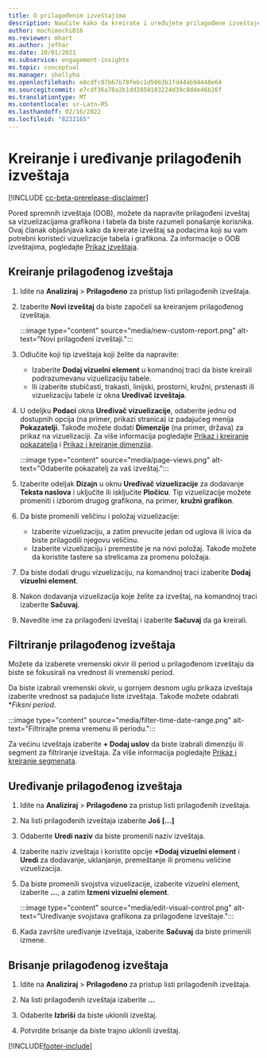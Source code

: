 ```yaml
---
title: O prilagođenim izveštajima
description: Naučite kako da kreirate i uređujete prilagođene izveštaje.
author: mochimochi016
ms.reviewer: mhart
ms.author: jefhar
ms.date: 10/01/2021
ms.subservice: engagement-insights
ms.topic: conceptual
ms.manager: shellyha
ms.openlocfilehash: e8cdfc07b67b78febc1d50b3b1fd44ab94448e64
ms.sourcegitcommit: e7cdf36a78a2b1dd2850183224d39c8dde46b26f
ms.translationtype: MT
ms.contentlocale: sr-Latn-RS
ms.lasthandoff: 02/16/2022
ms.locfileid: "8232165"
---
```

# <a name="create-and-edit-custom-reports"></a>Kreiranje i uređivanje prilagođenih izveštaja

[!INCLUDE [cc-beta-prerelease-disclaimer](includes/cc-beta-prerelease-disclaimer.md)]

Pored spremnih izveštaja (OOB), možete da napravite prilagođeni izveštaj sa vizuelizacijama grafikona i tabela da biste razumeli ponašanje korisnika. Ovaj članak objašnjava kako da kreirate izveštaj sa podacima koji su vam potrebni koristeći vizuelizacije tabela i grafikona. Za informacije o OOB izveštajima, pogledajte [Prikaz izveštaja](view-reports.md).

## <a name="create-a-custom-report"></a>Kreiranje prilagođenog izveštaja

1. Idite na **Analiziraj** > **Prilagođeno** za pristup listi prilagođenih izveštaja.

1. Izaberite **Novi izveštaj** da biste započeli sa kreiranjem prilagođenog izveštaja.

   :::image type="content" source="media/new-custom-report.png" alt-text="Novi prilagođeni izveštaji.":::

1. Odlučite koji tip izveštaja koji želite da napravite:

    - Izaberite **Dodaj vizuelni element** u komandnoj traci da biste kreirali podrazumevanu vizuelizaciju tabele.
    - Ili izaberite stubičasti, trakasti, linijski, prostorni, kružni, prstenasti ili vizuelizaciju tabele iz okna **Uređivač izveštaja**.

1. U odeljku **Podaci** okna **Uređivač vizuelizacije**, odaberite jednu od dostupnih opcija (na primer, prikazi stranica) iz padajućeg menija **Pokazatelji**. Takođe možete dodati **Dimenzije** (na primer, država) za prikaz na vizuelizaciji. Za više informacija pogledajte [Prikaz i kreiranje pokazatelja](metrics.md) i [Prikaz i kreiranje dimenzija](dimensions.md).

   :::image type="content" source="media/page-views.png" alt-text="Odaberite pokazatelj za vaš izveštaj.":::

1. Izaberite odeljak **Dizajn** u oknu **Uređivač vizuelizacije** za dodavanje **Teksta naslova** i uključite ili isključite **Pločicu**.  Tip vizuelizacije možete promeniti i izborom drugog grafikona, na primer, **kružni grafikon**.

1. Da biste promenili veličinu i položaj vizuelizacije:
   - Izaberite vizuelizaciju, a zatim prevucite jedan od uglova ili ivica da biste prilagodili njegovu veličinu.
   - Izaberite vizuelizaciju i premestite je na novi položaj. Takođe možete da koristite tastere sa strelicama za promenu položaja.
1. Da biste dodali drugu vizuelizaciju, na komandnoj traci izaberite **Dodaj vizuelni element**.
1. Nakon dodavanja vizuelizacija koje želite za izveštaj, na komandnoj traci izaberite **Sačuvaj**.

1. Navedite ime za prilagođeni izveštaj i izaberite **Sačuvaj** da ga kreirali.
 
## <a name="filter-a-custom-report"></a>Filtriranje prilagođenog izveštaja

Možete da izaberete vremenski okvir ili period u prilagođenom izveštaju da biste se fokusirali na vrednost ili vremenski period.

Da biste izabrali vremenski okvir, u gornjem desnom uglu prikaza izveštaja izaberite vrednost sa padajuće liste izveštaja. Takođe možete odabrati **Fiksni period*.

:::image type="content" source="media/filter-time-date-range.png" alt-text="Filtrirajte prema vremenu ili periodu.":::

Za većinu izveštaja izaberite **+ Dodaj uslov** da biste izabrali dimenziju ili segment za filtriranje izveštaja. Za više informacija pogledajte [Prikaz i kreiranje segmenata](segments.md).

## <a name="edit-a-custom-report"></a>Uređivanje prilagođenog izveštaja

1. Idite na **Analiziraj** > **Prilagođeno** za pristup listi prilagođenih izveštaja.

1. Na listi prilagođenih izveštaja izaberite **Još [...]** 

1. Odaberite **Uredi naziv** da biste promenili naziv izveštaja.

1. Izaberite naziv izveštaja i koristite opcije **+Dodaj vizuelni element** i **Uredi** za dodavanje, uklanjanje, premeštanje ili promenu veličine vizuelizacija.

1. Da biste promenili svojstva vizuelizacije, izaberite vizuelni element, izaberite **...**, a zatim **Izmeni vizuelni element**.

   :::image type="content" source="media/edit-visual-control.png" alt-text="Uređivanje svojstava grafikona za prilagođene izveštaje.":::

1. Kada završite uređivanje izveštaja, izaberite **Sačuvaj** da biste primenili izmene. 

## <a name="delete-a-custom-report"></a>Brisanje prilagođenog izveštaja

1. Idite na **Analiziraj** > **Prilagođeno** za pristup listi prilagođenih izveštaja.

1. Na listi prilagođenih izveštaja izaberite **...**

1. Odaberite **Izbriši** da biste uklonili izveštaj.

1. Potvrdite brisanje da biste trajno uklonili izveštaj.


[!INCLUDE[footer-include](../includes/footer-banner.md)]
